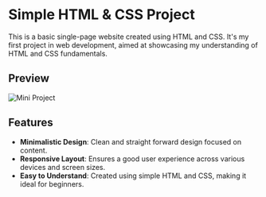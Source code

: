 # Simple HTML & CSS Project

This is a basic single-page website created using HTML and CSS. It's my first project in web development, aimed at showcasing my understanding of HTML and CSS fundamentals.

## Preview

![Mini Project](https://github.com/SHAIK-SHAHEED/simple-html-CSS-project/assets/150045974/49862a73-22fe-4864-8627-56e7f3ff8bf2)



## Features

- **Minimalistic Design**: Clean and straight forward design focused on content.
- **Responsive Layout**: Ensures a good user experience across various devices and screen sizes.
- **Easy to Understand**: Created using simple HTML and CSS, making it ideal for beginners.
